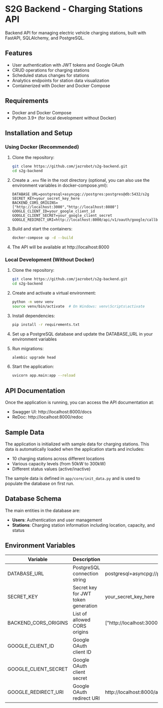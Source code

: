 # S2G Backend - Charging Stations API

Backend API for managing electric vehicle charging stations, built with FastAPI, SQLAlchemy, and PostgreSQL.

## Features

- User authentication with JWT tokens and Google OAuth
- CRUD operations for charging stations
- Scheduled status changes for stations
- Analytics endpoints for station data visualization
- Containerized with Docker and Docker Compose

## Requirements

- Docker and Docker Compose
- Python 3.9+ (for local development without Docker)

## Installation and Setup

### Using Docker (Recommended)

1. Clone the repository:
   ```bash
   git clone https://github.com/jazrobot/s2g-backend.git
   cd s2g-backend
   ```

2. Create a `.env` file in the root directory (optional, you can also use the environment variables in docker-compose.yml):
   ```
   DATABASE_URL=postgresql+asyncpg://postgres:postgres@db:5432/s2g
   SECRET_KEY=your_secret_key_here
   BACKEND_CORS_ORIGINS=["http://localhost:3000","http://localhost:8080"]
   GOOGLE_CLIENT_ID=your_google_client_id
   GOOGLE_CLIENT_SECRET=your_google_client_secret
   GOOGLE_REDIRECT_URI=http://localhost:8000/api/v1/oauth/google/callback
   ```

3. Build and start the containers:
   ```bash
   docker-compose up -d --build
   ```

4. The API will be available at http://localhost:8000

### Local Development (Without Docker)

1. Clone the repository:
   ```bash
   git clone https://github.com/jazrobot/s2g-backend.git
   cd s2g-backend
   ```

2. Create and activate a virtual environment:
   ```bash
   python -m venv venv
   source venv/bin/activate  # On Windows: venv\Scripts\activate
   ```

3. Install dependencies:
   ```bash
   pip install -r requirements.txt
   ```

4. Set up a PostgreSQL database and update the DATABASE_URL in your environment variables

5. Run migrations:
   ```bash
   alembic upgrade head
   ```

6. Start the application:
   ```bash
   uvicorn app.main:app --reload
   ```

## API Documentation

Once the application is running, you can access the API documentation at:

- Swagger UI: http://localhost:8000/docs
- ReDoc: http://localhost:8000/redoc

## Sample Data

The application is initialized with sample data for charging stations. This data is automatically loaded when the application starts and includes:

- 10 charging stations across different locations
- Various capacity levels (from 50kW to 300kW)
- Different status values (active/inactive)

The sample data is defined in `app/core/init_data.py` and is used to populate the database on first run.

## Database Schema

The main entities in the database are:

- **Users**: Authentication and user management
- **Stations**: Charging station information including location, capacity, and status

## Environment Variables

| Variable | Description | Default |
|----------|-------------|--------|
| DATABASE_URL | PostgreSQL connection string | postgresql+asyncpg://postgres:postgres@db:5432/s2g |
| SECRET_KEY | Secret key for JWT token generation | your_secret_key_here |
| BACKEND_CORS_ORIGINS | List of allowed CORS origins | ["http://localhost:3000","http://localhost:8080"] |
| GOOGLE_CLIENT_ID | Google OAuth client ID | |
| GOOGLE_CLIENT_SECRET | Google OAuth client secret | |
| GOOGLE_REDIRECT_URI | Google OAuth redirect URI | http://localhost:8000/api/v1/oauth/google/callback |
